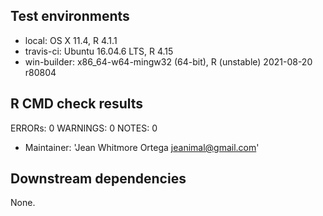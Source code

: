 ## Test environments
* local: OS X 11.4, R 4.1.1 
* travis-ci: Ubuntu 16.04.6 LTS, R 4.15 
* win-builder: x86_64-w64-mingw32 (64-bit), R (unstable) 2021-08-20 r80804

## R CMD check results
ERRORs: 0
WARNINGS: 0
NOTES: 0 
* Maintainer: 'Jean Whitmore Ortega <jeanimal@gmail.com>'

## Downstream dependencies
None.

